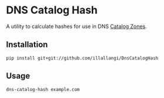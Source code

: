 # DNS Catalog Hash

A utility to calculate hashes for use in DNS [Catalog Zones](https://tools.ietf.org/html/draft-muks-dnsop-dns-catalog-zones-01).

## Installation

    pip install git+git://github.com/illallangi/DnsCatalogHash

## Usage

    dns-catalog-hash example.com
